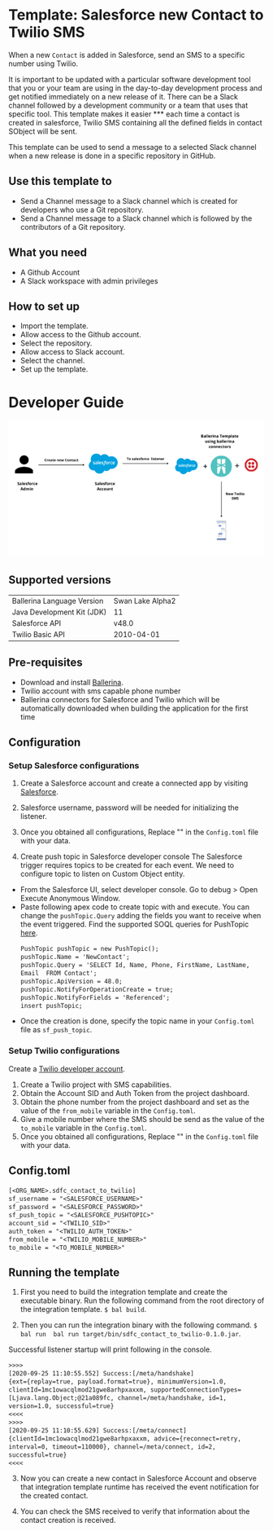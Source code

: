 # Template: Salesforce new Contact to Twilio SMS
When a new `Contact` is added in Salesforce, send an SMS to a specific number using Twilio.<br>

It is important to be updated with a particular software development tool that you or your team are using in the 
day-to-day development process and get notified immediately on a new release of it. There can be a Slack channel 
followed by a development community or a team that uses that specific tool. This template makes it easier *** each time 
a contact is created in salesforce, Twilio SMS containing all 
the defined fields in contact SObject will be sent.

This template can be used to send a message to a selected Slack channel when a new release is done in a specific 
repository in GitHub.

## Use this template to
- Send a Channel message to a Slack channel which is created for developers who use a Git repository.
- Send a Channel message to a Slack channel which is followed by the contributors of a Git repository.

## What you need
- A Github Account
- A Slack workspace with admin privileges

## How to set up
- Import the template.
- Allow access to the Github account.
- Select the repository.
- Allow access to Slack account.
- Select the channel.
- Set up the template. 

# Developer Guide
<p align="center">
<img src="./docs/images/template_flow.png?raw=true" alt="Github-Slack Integration template overview"/>
</p>

## Supported versions
<table>
  <tr>
   <td>Ballerina Language Version
   </td>
   <td>Swan Lake Alpha2
   </td>
  </tr>
  <tr>
   <td>Java Development Kit (JDK) 
   </td>
   <td>11
   </td>
  </tr>
  <tr>
   <td>Salesforce API 
   </td>
   <td>v48.0
   </td>
  </tr>
  <tr>
   <td>Twilio Basic API
   </td>
   <td>2010-04-01
   </td>
  </tr>
</table>


## Pre-requisites
* Download and install [Ballerina](https://ballerinalang.org/downloads/).
* Twilio account with sms capable phone number
* Ballerina connectors for Salesforce and Twilio which will be automatically downloaded when building the application for the first time


## Configuration
### Setup Salesforce configurations
1. Create a Salesforce account and create a connected app by visiting [Salesforce](https://www.salesforce.com). 
2. Salesforce username, password will be needed for initializing the listener. 
3. Once you obtained all configurations, Replace "" in the `Config.toml` file with your data.

4. Create push topic in Salesforce developer console
  The Salesforce trigger requires topics to be created for each event. We need to configure topic to listen on Custom Object entity.

  * From the Salesforce UI, select developer console. Go to debug > Open Execute Anonymous Window. 
  * Paste following apex code to create topic with <NewContact> and execute. You can change the `pushTopic.Query` adding the fields you want to receive when the event triggered. Find the supported SOQL queries for PushTopic [here](https://developer.salesforce.com/docs/atlas.en-us.api_streaming.meta/api_streaming/supported_soql.htm).
    ```apex
    PushTopic pushTopic = new PushTopic();
    pushTopic.Name = 'NewContact';
    pushTopic.Query = 'SELECT Id, Name, Phone, FirstName, LastName, Email  FROM Contact';
    pushTopic.ApiVersion = 48.0;
    pushTopic.NotifyForOperationCreate = true;
    pushTopic.NotifyForFields = 'Referenced';
    insert pushTopic;
    ```
  * Once the creation is done, specify the topic name in your `Config.toml` file as `sf_push_topic`.

### Setup Twilio configurations
Create a [Twilio developer account](https://www.twilio.com/). 

1. Create a Twilio project with SMS capabilities.
2. Obtain the Account SID and Auth Token from the project dashboard.
3. Obtain the phone number from the project dashboard and set as the value of the `from_mobile` variable in the `Config.toml`.
4. Give a mobile number where the SMS should be send as the value of the `to_mobile` variable in the `Config.toml`.
5. Once you obtained all configurations, Replace "" in the `Config.toml` file with your data.

## Config.toml 
```
[<ORG_NAME>.sdfc_contact_to_twilio]
sf_username = "<SALESFORCE_USERNAME>"  
sf_password = "<SALESFORCE_PASSWORD>"  
sf_push_topic = "<SALESFORCE_PUSHTOPIC>"  
account_sid = "<TWILIO_SID>"  
auth_token = "<TWILIO_AUTH_TOKEN>"  
from_mobile = "<TWILIO_MOBILE_NUMBER>"  
to_mobile = "<TO_MOBILE_NUMBER>"  
```

## Running the template
1. First you need to build the integration template and create the executable binary. Run the following command from the root directory of the integration template. 
`$ bal build`. 

2. Then you can run the integration binary with the following command. 
`$ bal run  bal run target/bin/sdfc_contact_to_twilio-0.1.0.jar`. 

Successful listener startup will print following in the console.
```
>>>>
[2020-09-25 11:10:55.552] Success:[/meta/handshake]
{ext={replay=true, payload.format=true}, minimumVersion=1.0, clientId=1mc1owacqlmod21gwe8arhpxaxxm, supportedConnectionTypes=[Ljava.lang.Object;@21a089fc, channel=/meta/handshake, id=1, version=1.0, successful=true}
<<<<
>>>>
[2020-09-25 11:10:55.629] Success:[/meta/connect]
{clientId=1mc1owacqlmod21gwe8arhpxaxxm, advice={reconnect=retry, interval=0, timeout=110000}, channel=/meta/connect, id=2, successful=true}
<<<<
```

3. Now you can create a new contact in Salesforce Account and observe that integration template runtime has received the event notification for the created contact.

4. You can check the SMS received to verify that information about the contact creation is received. 

